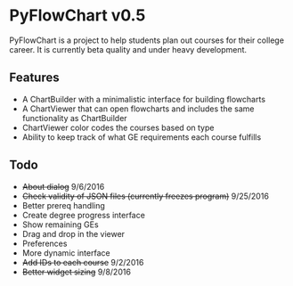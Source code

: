 # PyFlowChart v0.5

PyFlowChart is a project to help students plan out courses 
for their college career. It is currently beta quality 
and under heavy development.

## Features
- A ChartBuilder with a minimalistic interface for building flowcharts
- A ChartViewer that can open flowcharts and includes the same 
  functionality as ChartBuilder
- ChartViewer color codes the courses based on type
- Ability to keep track of what GE requirements each course fulfills

## Todo
- ~~About dialog~~ 9/6/2016
- ~~Check validity of JSON files (currently freezes program)~~ 9/25/2016
- Better prereq handling
- Create degree progress interface
- Show remaining GEs
- Drag and drop in the viewer
- Preferences 
- More dynamic interface
- ~~Add IDs to each course~~ 9/2/2016
- ~~Better widget sizing~~ 9/8/2016

